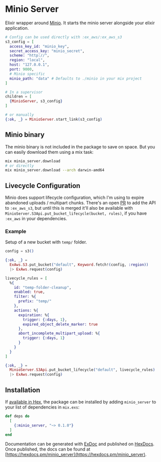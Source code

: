 # Minio Server

Elixir wrapper around [Minio](https://min.io/). It starts the minio server alongside
your elixir application. 

```elixir
# Config can be used directly with :ex_aws/:ex_aws_s3
s3_config = [
  access_key_id: "minio_key",
  secret_access_key: "minio_secret",
  scheme: "http://",
  region: "local",
  host: "127.0.0.1",
  port: 9000,
  # Minio specific
  minio_path: "data" # Defaults to ./minio in your mix project
]

# In a supervisor
children = [
  {MinioServer, s3_config}
]

# or manually
{:ok, _} = MinioServer.start_link(s3_config)
```

## Minio binary

The minio binary is not included in the package to save on space. But you can
easily download them using a mix task:

```sh
mix minio_server.download
# or directly
mix minio_server.download --arch darwin-amd64
```

## Livecycle Configuration

Minio does support lifecycle configuration, which I'm using to expire abandoned
uploads / multipart chunks. There's an open [PR](https://github.com/ex-aws/ex_aws_s3/pull/87)
to add the API to `:ex_aws_s3`, but until this is merged it'll also be available
with `MinioServer.S3Api.put_bucket_lifecycle(bucket, rules)`, if you have `:ex_aws` in
your dependencies. 

### Example

Setup of a new bucket with `temp/` folder.

```elixir
config = s3()

{:ok, _} =
  ExAws.S3.put_bucket("default", Keyword.fetch!(config, :region))
  |> ExAws.request(config)

livecycle_rules = [
  %{
    id: "temp-folder-cleanup",
    enabled: true,
    filter: %{
      prefix: "temp/"
    },
    actions: %{
      expiration: %{
        trigger: {:days, 1},
        expired_object_delete_marker: true
      },
      abort_incomplete_multipart_upload: %{
        trigger: {:days, 1}
      }
    }
  }
]

{:ok, _} =
  MinioServer.S3Api.put_bucket_lifecycle("default", livecycle_rules)
  |> ExAws.request(config)
```

## Installation

If [available in Hex](https://hex.pm/docs/publish), the package can be installed
by adding `minio_server` to your list of dependencies in `mix.exs`:

```elixir
def deps do
  [
    {:minio_server, "~> 0.1.0"}
  ]
end
```

Documentation can be generated with [ExDoc](https://github.com/elixir-lang/ex_doc)
and published on [HexDocs](https://hexdocs.pm). Once published, the docs can
be found at [https://hexdocs.pm/minio_server](https://hexdocs.pm/minio_server).

